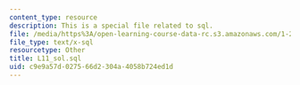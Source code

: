 ```yaml
---
content_type: resource
description: This is a special file related to sql.
file: /media/https%3A/open-learning-course-data-rc.s3.amazonaws.com/1-264j-database-internet-and-systems-integration-technologies-fall-2013/c9e9a57d027566d2304a4058b724ed1d_L11_sol.sql
file_type: text/x-sql
resourcetype: Other
title: L11_sol.sql
uid: c9e9a57d-0275-66d2-304a-4058b724ed1d
---
```

